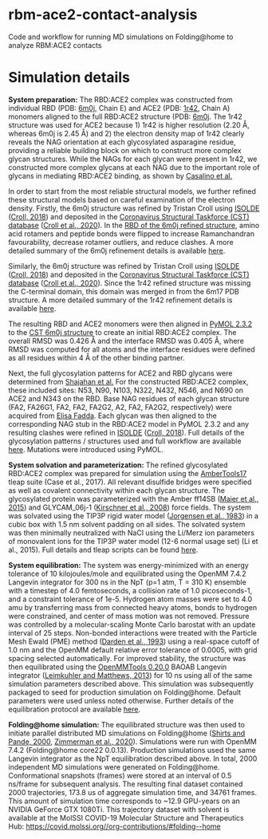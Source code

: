 # rbm-ace2-contact-analysis
Code and workflow for running MD simulations on Folding@home to analyze RBM:ACE2 contacts

# Simulation details

**System preparation:**
  The RBD:ACE2 complex was constructed from individual RBD (PDB: [6m0j](https://www.rcsb.org/structure/6M0J), Chain E) and ACE2 (PDB: [1r42](https://www.rcsb.org/structure/1R42), Chain A) monomers aligned to the full RBD:ACE2 structure (PDB: [6m0j]((https://www.rcsb.org/structure/6M0J)).
  The 1r42 structure was used for ACE2 because 1) 1r42 is higher resolution (2.20 Å, whereas 6m0j is 2.45 Å) and 2) the electron density map of 1r42 clearly reveals the NAG orientation at each glycosylated asparagine residue, providing a reliable building block on which to construct more complex glycan structures.
  While the NAGs for each glycan were present in 1r42, we constructed more complex glycans at each NAG due to the important role of glycans in mediating RBD:ACE2 binding, as shown by [Casalino et al.](https://doi.org/10.1021/acscentsci.0c01056)

  In order to start from the most reliable structural models, we further refined these structural models based on careful examination of the electron density.
  Firstly, the 6m0j structure was refined by Tristan Croll using [ISOLDE](https://isolde.cimr.cam.ac.uk/) ([Croll, 2018](https://doi.org/10.1107/S2059798318002425)) and deposited in the [Coronavirus Structural Taskforce (CST) database](https://github.com/thorn-lab/coronavirus_structural_task_force) ([Croll et al., 2020](https://doi.org/10.1101/2020.10.07.307546)).
  In the [RBD of the 6m0j refined structure](https://github.com/thorn-lab/coronavirus_structural_task_force/blob/master/pdb/surface_glycoprotein/SARS-CoV-2/6m0j), amino acid rotamers and peptide bonds were flipped to increase Ramanchandran favourability, decrease rotamer outliers, and reduce clashes.
  A more detailed summary of the 6m0j refinement details is available [here](https://github.com/thorn-lab/coronavirus_structural_task_force/blob/master/pdb/surface_glycoprotein/SARS-CoV-2/6m0j/isolde/notes.txt).

  Similarly, the 6m0j structure was refined by Tristan Croll using [ISOLDE](https://isolde.cimr.cam.ac.uk/) ([Croll, 2018](https://doi.org/10.1107/S2059798318002425)) and deposited in the [Coronavirus Structural Taskforce (CST) database](https://github.com/thorn-lab/coronavirus_structural_task_force) ([Croll et al., 2020](https://doi.org/10.1101/2020.10.07.307546)).
  Since the 1r42 refined structure was missing the C-terminal domain, this domain was merged in from the 6m17 PDB structure.
  A more detailed summary of the 1r42 refinement details is available [here](https://github.com/thorn-lab/coronavirus_structural_task_force/blob/master/pdb/human_interaction_partners/ACE2/1r42/isolde/notes.txt).

  The resulting RBD and ACE2 monomers were then aligned in [PyMOL 2.3.2](http://pymol.org) to the [CST 6m0j structure](https://github.com/thorn-lab/coronavirus_structural_task_force/tree/master/pdb/surface_glycoprotein/SARS-CoV-2/6m0j) to create an initial RBD:ACE2 complex.
  The overall RMSD was 0.426 Å and the interface RMSD was 0.405 Å, where RMSD was computed for all atoms and the interface residues were defined as all residues within 4 Å of the other binding partner.

  Next, the full glycosylation patterns for ACE2 and RBD glycans were determined from [Shajahan et al.](http://dx.doi.org/10.1093/glycob/cwaa101)
  For the constructed RBD:ACE2 complex, these included sites: N53, N90, N103, N322, N432, N546, and N690 on ACE2 and N343 on the RBD.
  Base NAG residues of each glycan structure (FA2, FA26G1, FA2, FA2, FA2G2, A2, FA2, FA2G2, respectively) were acquired from [Elisa Fadda](https://www.maynoothuniversity.ie/people/elisa-fadda).
  Each glycan was then aligned to the corresponding NAG stub in the RBD:ACE2 model in PyMOL 2.3.2 and any resulting clashes were refined in [ISOLDE](https://isolde.cimr.cam.ac.uk/) ([Croll, 2018](https://doi.org/10.1107/S2059798318002425)).
  Full details of the glycosylation patterns / structures used and full workflow are available [here](https://github.com/choderalab/rbm-ace2-contact-analysis). Mutations were introduced using PyMOL.

  **System solvation and parameterization:**
  The refined glycosylated RBD:ACE2 complex was prepared for simulation using the [AmberTools17](https://ambermd.org/AmberTools.php) tleap suite (Case et al., 2017).
  All relevant disulfide bridges were specified as well as covalent connectivity within each glycan structure.
  The glycosylated protein was parameterized with the Amber ff14SB ([Maier et al., 2015](https://doi.org/10.1021/acs.jctc.5b00255)) and GLYCAM_06j-1 ([Kirschner et al., 2008](https://doi.org/10.1002/jcc.20820)) force fields.
  The system was solvated using the TIP3P rigid water model ([Jorgensen et al., 1983](https://doi.org/10.1063/1.445869)) in a cubic box with 1.5 nm solvent padding on all sides. The solvated system was then minimally neutralized with NaCl using the Li/Merz ion parameters of monovalent ions for the TIP3P water model (12-6 normal usage set) (Li et al., 2015).
  Full details and tleap scripts can be found [here](https://github.com/choderalab/rbm-ace2-contact-analysis).

  **System equilibration:**
  The system was energy-minimized with an energy tolerance of 10 kilojoules/mole and equilibrated using the OpenMM 7.4.2 Langevin integrator for 300 ns in the NpT (p=1 atm, T = 310 K) ensemble with a timestep of 4.0 femtoseconds, a collision rate of 1.0 picoseconds-1, and a constraint tolerance of 1e-5.
  Hydrogen atom masses were set to 4.0 amu by transferring mass from connected heavy atoms, bonds to hydrogen were constrained, and center of mass motion was not removed. Pressure was controlled by  a molecular-scaling Monte Carlo barostat with an update interval of 25 steps.
  Non-bonded interactions were treated with the Particle Mesh Ewald (PME) method ([Darden et al., 1993](https://doi.org/10.1063/1.464397)) using a real-space cutoff of 1.0 nm and the OpenMM default relative error tolerance of 0.0005, with grid spacing selected automatically.
  For improved stability, the structure was then equilibrated using the [OpenMMTools 0.20.0](http://openmmtools.org) BAOAB Langevin integrator ([Leimkuhler and Matthews, 2013](https://aip.scitation.org/doi/10.1063/1.4802990)) for 10 ns using all of the same simulation parameters described above.
  This simulation was subsequently packaged to seed for production simulation on Folding@home.
  Default parameters were used unless noted otherwise.
  Further details of the equilibration protocol are available [here](https://github.com/choderalab/rbm-ace2-contact-analysis).

  **Folding@home simulation:**
  The equilibrated structure was then used to initiate parallel distributed MD simulations on Folding@home  ([Shirts and Pande, 2000](https://science.sciencemag.org/content/290/5498/1903.full), [Zimmerman et al., 2020](https://doi.org/10.1101/2020.06.27.175430)).
  Simulations were run with OpenMM 7.4.2 (Folding@home core22 0.0.13).
  Production simulations used the same Langevin integrator as the NpT equilibration described above.
  In total, 2000 independent MD simulations were generated on Folding@home.
  Conformational snapshots (frames) were stored at an interval of 0.5 ns/frame for subsequent analysis.
  The resulting final dataset contained 2000 trajectories, 173.8 us of aggregate simulation time, and 34761 frames.
  This amount of simulation time corresponds to ~12.9 GPU-years on an NVIDIA GeForce GTX 1080Ti.
  This trajectory dataset with solvent is available at the MolSSI COVID-19 Molecular Structure and Therapeutics Hub: https://covid.molssi.org//org-contributions/#folding--home

  
